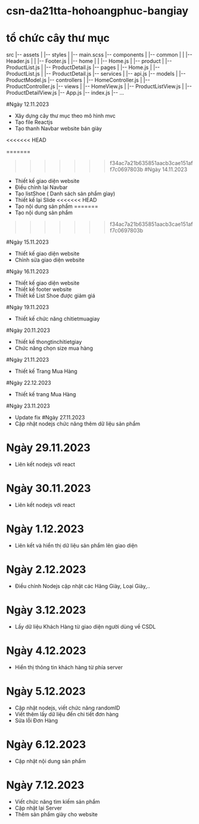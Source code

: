 # csn-da21tta-hohoangphuc-bangiay
# tổ chức cây thư mục 
src
|-- assets
|   |-- styles
|       |-- main.scss
|-- components
|   |-- common
|   |   |-- Header.js
|   |   |-- Footer.js
|   |-- home
|   |   |-- Home.js
|   |-- product
|       |-- ProductList.js
|       |-- ProductDetail.js
|-- pages
|   |-- Home.js
|   |-- ProductList.js
|   |-- ProductDetail.js
|-- services
|   |-- api.js
|-- models
|   |-- ProductModel.js
|-- controllers
|   |-- HomeController.js
|   |-- ProductController.js
|-- views
|   |-- HomeView.js
|   |-- ProductListView.js
|   |-- ProductDetailView.js
|-- App.js
|-- index.js
|-- ...


#Ngày 12.11.2023 

- Xây dựng cây thư mục theo mô hình mvc 
- Tạo file Reactjs 
- Tạo thanh Navbar website bán giày

<<<<<<< HEAD

=======
>>>>>>> f34ac7a21b635851aacb3cae151aff7c0697803b
#Ngày 14.11.2023
- Thiết kế giao diện website 
- Điều chỉnh lại Navbar
- Tạo listShoe ( Danh sách sản phẩm gìay)
- Thiết kế lại Slide
<<<<<<< HEAD
- Tạo nội dung sản phẩm
=======
- Tạo nội dung sản phẩm
>>>>>>> f34ac7a21b635851aacb3cae151aff7c0697803b

#Ngày 15.11.2023
- Thiết kế giao diện website
- Chỉnh sửa giao diện website

#Ngày 16.11.2023
- Thiết kế giao diện website
- Thiết kế footer website
- Thiết kế List Shoe được giảm giá

#Ngày 19.11.2023
- Thiết kế chức năng chitietmuagiay
  
#Ngày 20.11.2023
- Thiết kế thongtinchitietgiay
- Chức năng chọn size mua hàng
  
#Ngày 21.11.2023 
- Thiết kế Trang Mua Hàng
  
#Ngày 22.12.2023 
- Thiết kế trang Mua Hàng
  
#Ngày 23.11.2023
- Update fix
#Ngày 27.11.2023 
- Cập nhật nodejs chức năng thêm dữ liệu sản phẩm
# Ngày 29.11.2023
- Liên kết nodejs với react
# Ngày 30.11.2023
- Liên kết nodejs với react
# Ngày 1.12.2023
- Liên kết và hiển thị dữ liệu sản phẩm lên giao diện
# Ngày 2.12.2023
- Điều chỉnh Nodejs cập nhật các Hãng Giày, Loại Giày,..
# Ngày 3.12.2023
- Lấy dữ liệu Khách Hàng từ giao diện người dùng về CSDL
# Ngày 4.12.2023 
- Hiển thị thông tin khách hàng từ phía server
# Ngày 5.12.2023 
- Cập nhật nodejs, viết chức năng randomID
- Viết thêm lấy dữ liệu đến chi tiết đơn hàng
- Sửa lỗi Đơn Hàng
# Ngày 6.12.2023
- Cập nhật nội dung sản phẩm
# Ngày 7.12.2023 
- Viết chức năng tìm kiếm sản phẩm
- Cập nhật lại Server
- Thêm sản phẩm giày cho website
